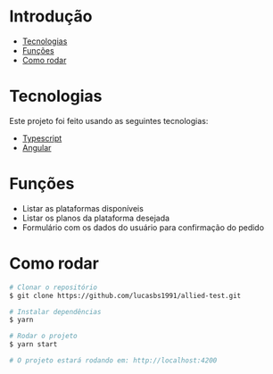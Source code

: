# Introdução

- [Tecnologias](#tecnologias)
- [Funções](#funções)
- [Como rodar](#como-rodar)

# Tecnologias

Este projeto foi feito usando as seguintes tecnologias:

- [Typescript](https://www.typescriptlang.org/)
- [Angular](https://angular.io/)

# Funções

- Listar as plataformas disponíveis
- Listar os planos da plataforma desejada
- Formulário com os dados do usuário para confirmação do pedido

# Como rodar

```bash
# Clonar o repositório
$ git clone https://github.com/lucasbs1991/allied-test.git

# Instalar dependências
$ yarn

# Rodar o projeto
$ yarn start

# O projeto estará rodando em: http://localhost:4200
```
